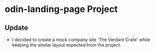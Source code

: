 # odin-landing-page Project

## Update
- I decided to create a mock company site 'The Verdant Crate' while keeping the similar layout expected from the project.

